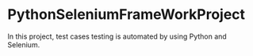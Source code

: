 # PythonSeleniumFrameWorkProject
In this project, test cases testing is automated by using Python and Selenium.
